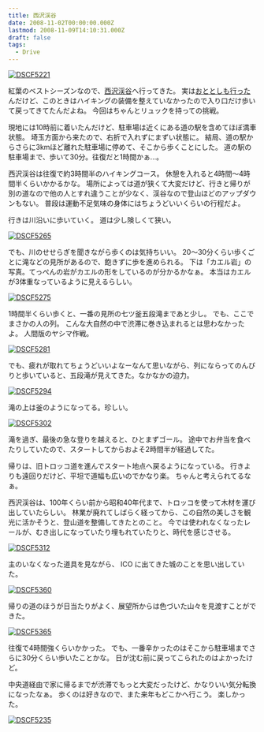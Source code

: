 ```yaml
---
title: 西沢渓谷
date: 2008-11-02T00:00:00.000Z
lastmod: 2008-11-09T14:10:31.000Z
draft: false
tags:
  - Drive
---
```


[![DSCF5221](https://farm4.staticflickr.com/3051/2998595233_7ccc5c886a_m.jpg "DSCF5221")](http://www.flickr.com/photos/machu/2998595233/)

紅葉のベストシーズンなので、[西沢渓谷](http://www.city.yamanashi.yamanashi.jp/kanko/seeing/29.html)へ行ってきた。 実は[おととしも行った](/posts/20061030/p01)んだけど、このときはハイキングの装備を整えていなかったので入り口だけ歩いて戻ってきてたんだよね。 今回はちゃんとリュックを持っての挑戦。

現地には10時前に着いたんだけど、駐車場は近くにある道の駅を含めてほぼ満車状態。 埼玉方面から来たので、右折で入れずにまずい状態に。 結局、道の駅からさらに3kmほど離れた駐車場に停めて、そこから歩くことにした。 道の駅の駐車場まで、歩いて30分。往復だと1時間かぁ…。

西沢渓谷は往復で約3時間半のハイキングコース。 休憩を入れると4時間〜4時間半くらいかかるかな。 場所によっては道が狭くて大変だけど、行きと帰りが別の道なので他の人とすれ違うことが少なく、渓谷なので登山ほどのアップダウンもない。 普段は運動不足気味の身体にはちょうどいいくらいの行程だよ。

行きは川沿いに歩いていく。 道は少し険しくて狭い。

[![DSCF5265](https://farm4.staticflickr.com/3061/2999437064_c011cce4b3_m.jpg "DSCF5265")](http://www.flickr.com/photos/machu/2999437064/)

でも、川のせせらぎを聞きながら歩くのは気持ちいい。 20〜30分くらい歩くごとに滝などの見所があるので、飽きずに歩を進められる。 下は「カエル岩」の写真。てっぺんの岩がカエルの形をしているのが分かるかなぁ。 本当はカエルが3体重なっているように見えるらしい。

[![DSCF5275](https://farm4.staticflickr.com/3144/2999438470_3a3a233bbf_m.jpg "DSCF5275")](http://www.flickr.com/photos/machu/2999438470/)

1時間半くらい歩くと、一番の見所の七ツ釜五段滝まであと少し。 でも、ここでまさかの人の列。 こんな大自然の中で渋滞に巻き込まれるとは思わなかったよ。 人間版のヤシマ作戦。

[![DSCF5281](https://farm4.staticflickr.com/3220/2999439948_b0ec4be1a6_m.jpg "DSCF5281")](http://www.flickr.com/photos/machu/2999439948/)

でも、疲れが取れてちょうどいいよなーなんて思いながら、列にならってのんびりと歩いていると、五段滝が見えてきた。なかなかの迫力。

[![DSCF5294](https://farm4.staticflickr.com/3056/2999440550_7cd1e28187_m.jpg "DSCF5294")](http://www.flickr.com/photos/machu/2999440550/)

滝の上は釜のようになってる。珍しい。

[![DSCF5302](https://farm4.staticflickr.com/3028/2998602359_a2c0fc6186_m.jpg "DSCF5302")](http://www.flickr.com/photos/machu/2998602359/)

滝を過ぎ、最後の急な登りを越えると、ひとまずゴール。 途中でお弁当を食べたりしていたので、スタートしてからおよそ2時間半が経過してた。

帰りは、旧トロッコ道を進んでスタート地点へ戻るようになっている。 行きよりも遠回りだけど、平坦で道幅も広いのでかなり楽。 ちゃんと考えられてるなぁ。

西沢渓谷は、100年くらい前から昭和40年代まで、トロッコを使って木材を運び出していたらしい。 林業が廃れてしばらく経ってから、この自然の美しさを観光に活かそうと、登山道を整備してきたとのこと。 今では使われなくなったレールが、むき出しになっていたり埋もれていたりと、時代を感じさせる。

[![DSCF5312](https://farm4.staticflickr.com/3020/2999442734_f406d84c2d_m.jpg "DSCF5312")](http://www.flickr.com/photos/machu/2999442734/)

主のいなくなった道具を見ながら、 ICO に出てきた城のことを思い出していた。

[![DSCF5360](https://farm4.staticflickr.com/3220/2998608389_581a7d0433_m.jpg "DSCF5360")](http://www.flickr.com/photos/machu/2998608389/)

帰りの道のほうが日当たりがよく、展望所からは色づいた山々を見渡すことができた。

[![DSCF5365](https://farm4.staticflickr.com/3191/2998609135_d8ed624f03_m.jpg "DSCF5365")](http://www.flickr.com/photos/machu/2998609135/)

往復で4時間強くらいかかった。 でも、一番辛かったのはそこから駐車場までさらに30分くらい歩いたことかな。 日が沈む前に戻ってこられたのはよかったけど。

中央道経由で家に帰るまでが渋滞でもっと大変だったけど、かなりいい気分転換になったなぁ。 歩くのは好きなので、また来年もどこかへ行こう。 楽しかった。

[![DSCF5235](https://farm4.staticflickr.com/3186/2999435674_dda14b986a_m.jpg "DSCF5235")](http://www.flickr.com/photos/machu/2999435674/)
